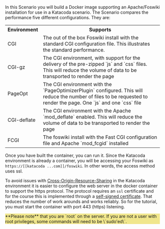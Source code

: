 In this Scenario you will build a Docker image supporting an Apache/Foswiki installation for use in a Katacoda scenario. The Scenario compares the performance five different configurations. They are:

<table class="foswikiTable">
<tr class="foswikiTableOdd foswikiTableRowdataBgSorted0 foswikiTableRowdataBg0">
<th class="foswikiTableCol0 foswikiFirstCol"> Environment </th>
<th class="foswikiTableCol1 foswikiLastCol"> Supports </th>
</tr>
<tr class="foswikiTableEven foswikiTableRowdataBgSorted0 foswikiTableRowdataBg0">
<td class="foswikiTableCol0 foswikiFirstCol"> CGI </td>
<td class="foswikiTableCol1 foswikiLastCol"> The out of the box Foswiki install with the standard CGI configuration file. This illustrates the standard performance. </td>
</tr>
<tr class="foswikiTableOdd foswikiTableRowdataBgSorted1 foswikiTableRowdataBg1">
<td class="foswikiTableCol0 foswikiFirstCol"> CGI-gz </td>
<td class="foswikiTableCol1 foswikiLastCol"> The CGI environment, with support for the delivery of the pre-zipped `js` and `css` files. This will reduce the volume of data to be transported to render the page </td>
</tr>
<tr class="foswikiTableEven foswikiTableRowdataBgSorted0 foswikiTableRowdataBg0">
<td class="foswikiTableCol0 foswikiFirstCol"> PageOpt </td>
<td class="foswikiTableCol1 foswikiLastCol"> The CGI environment with the `PageOptimizerPlugin` configured. This will reduce the number of files to be requested to render the page. One `js` and one `css` file </td>
</tr>
<tr class="foswikiTableOdd foswikiTableRowdataBgSorted1 foswikiTableRowdataBg1">
<td class="foswikiTableCol0 foswikiFirstCol"> CGI-deflate </td>
<td class="foswikiTableCol1 foswikiLastCol"> The CGI environment with the Apache `mod_deflate` enabled. This will reduce the volume of data to be transported to render the page </td>
</tr>
<tr class="foswikiTableEven foswikiTableRowdataBgSorted0 foswikiTableRowdataBg0">
<td class="foswikiTableCol0 foswikiFirstCol foswikiLast"> FCGI </td>
<td class="foswikiTableCol1 foswikiLastCol foswikiLast"> The foswiki install with the Fast CGI configuration file and Apache `mod_fcgid` installed </td>
</tr>
</table>

Once you have built the container, you can run it. Since the Katacoda environment is already a container, you will be accessing your Foswiki as `https://[[katacoda ...com]]/foswiki`. In other words, the access method uses ssl.

To avoid issues with [Cross-Origin-Resource-Sharing](https://developer.mozilla.org/en-US/docs/Web/HTTP/CORS) in the Katacoda environment it is easier to configure the web server in the docker container to support the https protocol. The protocol requires an `ssl` certificate and for the course this is implemented through a [self-signed certificate](https://en.wikipedia.org/wiki/Self-signed_certificate). That reduces the number of work arounds and works reliably. So for the tutorial, you must start the container with port 443 (https) listening.

<div class="katacoda_tutorial" style="background-color: khaki">**Please note** that you are `root` on the server. If you are not a user with root privileges, some commands will need to be \`sudo'ed\`. </div>